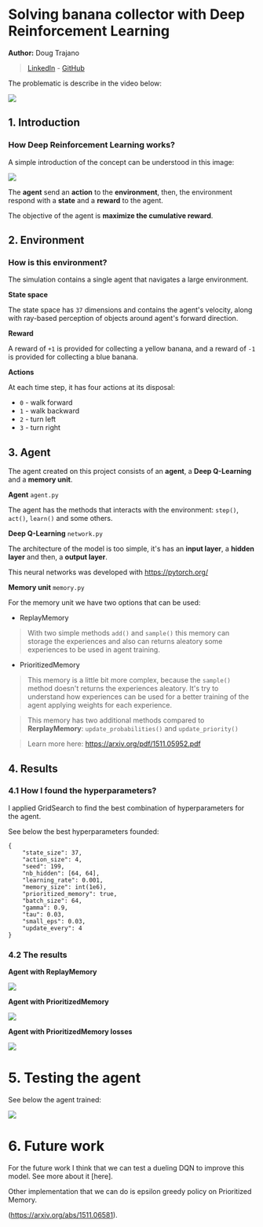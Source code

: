 # Solving banana collector with Deep Reinforcement Learning

**Author:** Doug Trajano

> [LinkedIn](https://www.linkedin.com/in/douglas-trajano/) - [GitHub](https://github.com/DougTrajano)

The problematic is describe in the video below:

[![](http://i.ytimg.com/vi/heVMs3t9qSk/hqdefault.jpg)](https://www.youtube.com/embed/heVMs3t9qSk)

## 1. Introduction

### How Deep Reinforcement Learning works?

A simple introduction of the concept can be understood in this image:

![](https://wpumacay.github.io/research_blog/imgs/img_rl_loop.png)

The **agent** send an **action** to the **environment**, then, the environment respond with a **state** and a **reward** to the agent.

The objective of the agent is **maximize the cumulative reward**.

## 2. Environment

### How is this environment?

The simulation contains a single agent that navigates a large environment.

**State space**

The state space has `37` dimensions and contains the agent's velocity, along with ray-based perception of objects around agent's forward direction.

**Reward**

A reward of `+1` is provided for collecting a yellow banana, and a reward of `-1` is provided for collecting a blue banana.

**Actions**

At each time step, it has four actions at its disposal:

- `0` - walk forward 
- `1` - walk backward
- `2` - turn left
- `3` - turn right

## 3. Agent

The agent created on this project consists of an **agent**, a **Deep Q-Learning** and a **memory unit**.

**Agent** `agent.py`

The agent has the methods that interacts with the environment: `step()`, `act()`, `learn()` and some others.

**Deep Q-Learning** `network.py`

The architecture of the model is too simple, it's has an **input layer**, a **hidden layer** and then, a **output layer**.

This neural networks was developed with https://pytorch.org/

**Memory unit** `memory.py`

For the memory unit we have two options that can be used:

- ReplayMemory

> With two simple methods `add()` and `sample()` this memory can storage the experiences and also can returns aleatory some experiences to be used in agent training.

- PrioritizedMemory

> This memory is a little bit more complex, because the `sample()` method doesn't returns the experiences aleatory. It's try to understand how experiences can be used for a better training of the agent applying weights for each experience.

> This memory has two additional methods compared to **RerplayMemory**: `update_probabilities()` and `update_priority()`

> Learn more here: https://arxiv.org/pdf/1511.05952.pdf

## 4. Results

### 4.1 How I found the hyperparameters?

I applied GridSearch to find the best combination of hyperparameters for the agent.

See below the best hyperparameters founded:

```
{
    "state_size": 37,
    "action_size": 4,
    "seed": 199,
    "nb_hidden": [64, 64],
    "learning_rate": 0.001,
    "memory_size": int(1e6),
    "prioritized_memory": true,
    "batch_size": 64,
    "gamma": 0.9,
    "tau": 0.03,
    "small_eps": 0.03,
    "update_every": 4
}
```

### 4.2 The results

**Agent with ReplayMemory**

![]("images/agent_ReplayMemory.png")

**Agent with PrioritizedMemory**

![]("images/agent_PrioritizedMemory.png")

**Agent with PrioritizedMemory losses**

![]("images/agent_PrioritizedMemory_losses.png")


# 5. Testing the agent

See below the agent trained:

![]("images/banana-collector.gif")

# 6. Future work

For the future work I think that we can test a dueling DQN to improve this model. See more about it [here].

Other implementation that we can do is epsilon greedy policy on Prioritized Memory.

(https://arxiv.org/abs/1511.06581).
